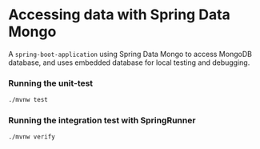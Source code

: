 # Accessing data with Spring Data Mongo
A `spring-boot-application` using Spring Data Mongo to access MongoDB database, 
and uses embedded database for local testing and debugging.

### Running the unit-test
```sh
./mvnw test
```

### Running the integration test with SpringRunner
```sh
./mvnw verify
```
